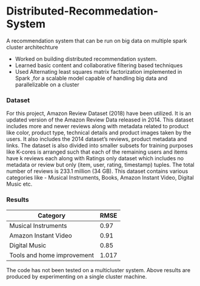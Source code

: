 # Distributed-Recommedation-System
A recommendation system that can be run on big data on multiple spark cluster architechture
- Worked on building distributed recommendation system.
- Learned basic content and collaborative filtering based techniques 
- Used Alternating least squares matrix factorization implemented in Spark ,for a scalable model capable of handling big data and parallelizable on a cluster

### Dataset
For this project, Amazon Review Dataset (2018) have been utilized. It is an updated version of the Amazon Review Data released in 2014. This dataset includes more and newer reviews along with metadata related to product like color, product type, technical details and product images taken by the users. It also includes the 2014 dataset’s reviews, product metadata and links. The dataset is also divided into smaller subsets for training purposes like K-cores is arranged such that each of the remaining users and items have k reviews each along with Ratings only dataset which includes no metadata or review but only (item, user, rating, timestamp) tuples. The total number of reviews is 233.1 million (34 GB). This dataset contains various categories like - Musical Instruments, Books, Amazon Instant Video, Digital Music etc.


### Results
| Category                   	| RMSE  	|
|----------------------------	|-------	|
| Musical Instruments        	| 0.97  	|
| Amazon Instant Video       	| 0.91  	|
| Digital Music              	| 0.85  	|
| Tools and home improvement 	| 1.017 	|


The code has not been tested on a multicluster system. Above results are produced by experimenting on a single cluster machine.


